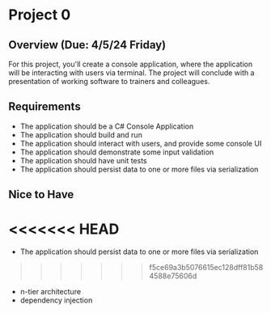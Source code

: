 # Project 0

## Overview (Due: 4/5/24 Friday)

For this project, you'll create a console application, where the application will be interacting with users via terminal. The project will conclude with a presentation of working software to trainers and colleagues.

## Requirements

- The application should be a C# Console Application
- The application should build and run
- The application should interact with users, and provide some console UI
- The application should demonstrate some input validation
- The application should have unit tests
- The application should persist data to one or more files via serialization

## Nice to Have
<<<<<<< HEAD
=======

- The application should persist data to one or more files via serialization
>>>>>>> f5ce69a3b5076615ec128dff81b584588e75606d
- n-tier architecture
- dependency injection

